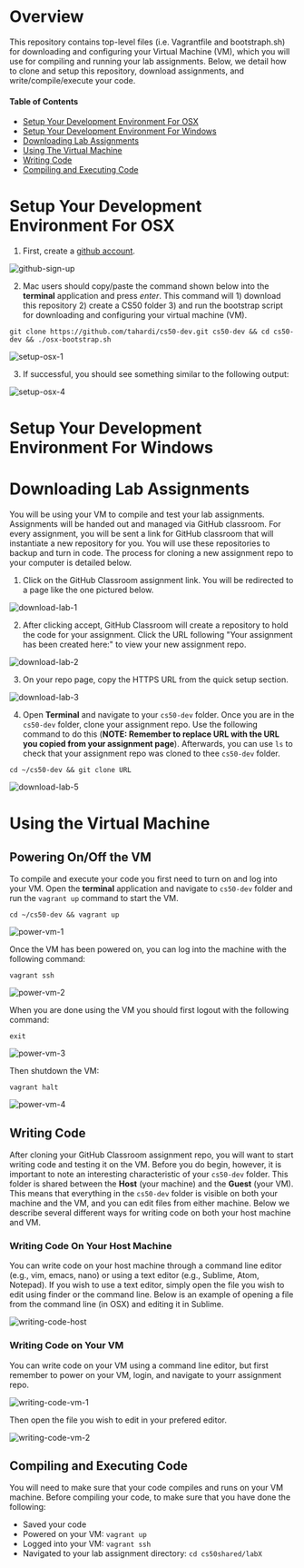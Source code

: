 # Overview
This repository contains top-level files (i.e. Vagrantfile and bootstraph.sh) for downloading and configuring your Virtual Machine (VM), which you will use for compiling and running your lab assignments. Below, we detail how to clone and setup this repository, download assignments, and write/compile/execute your code. 

#### Table of Contents

- [Setup Your Development Environment For OSX](#setup-your-development-environment-for-osx)
- [Setup Your Development Environment For Windows](#setup-your-development-environment-for-windows)
- [Downloading Lab Assignments](#downloading-lab-assignments)
- [Using The Virtual Machine](#using-the-virtual-machine)
- [Writing Code](#writing-code)
- [Compiling and Executing Code](#compiling-and-executing-code)

# Setup Your Development Environment For OSX

1. First, create a [github account](https://github.com).

<img src="./media/github-sign-up.png" alt="github-sign-up"
	title="Github Sign Up"/>

2. Mac users should copy/paste the command shown below into the **terminal** application and press *enter*. This command will 1) download this repository 2) create a CS50 folder 3) and run the bootstrap script for downloading and configuring your virtual machine (VM).

```
git clone https://github.com/tahardi/cs50-dev.git cs50-dev && cd cs50-dev && ./osx-bootstrap.sh
```

<img src="./media/setup-osx-2.png" alt="setup-osx-1"
	title="Setup OSX"/>

3. If successful, you should see something similar to the following output:

<img src="./media/setup-osx-4.png" alt="setup-osx-4"
	title="Setup OSX"/>
	
# Setup Your Development Environment For Windows

# Downloading Lab Assignments
You will be using your VM to compile and test your lab assignments. Assignments will be handed out and managed via GitHub classroom. For every assignment, you will be sent a link for GitHub classroom that will instantiate a new repository for you. You will use these repositories to backup and turn in code. The process for cloning a new assignment repo to your computer is detailed below.

1. Click on the GitHub Classroom assignment link. You will be redirected to a page like the one pictured below.

<img src="./media/download-lab-1.png" alt="download-lab-1"
	title="Download Lab"/>

2. After clicking accept, GitHub Classroom will create a repository to hold the code for your assignment. Click the URL following "Your assignment has been created here:" to view your new assignment repo. 

<img src="./media/download-lab-2.png" alt="download-lab-2"
	title="Download Lab"/>

3. On your repo page, copy the HTTPS URL from the quick setup section.

<img src="./media/download-lab-3.png" alt="download-lab-3"
	title="Download Lab"/>

4. Open **Terminal** and navigate to your `cs50-dev` folder. Once you are in the `cs50-dev` folder, clone your assignment repo. Use the following command to do this (**NOTE: Remember to replace URL with the URL you copied from your assignment page**). Afterwards, you can use `ls` to check that your assignment repo was cloned to thee `cs50-dev` folder.

```
cd ~/cs50-dev && git clone URL
```

<img src="./media/download-lab-5.png" alt="download-lab-5"
	title="Download Lab"/>

# Using the Virtual Machine
## Powering On/Off the VM
To compile and execute your code you first need to turn on and log into your VM. Open the **terminal** application and navigate to `cs50-dev` folder and run the `vagrant up` command to start the VM.

```
cd ~/cs50-dev && vagrant up
```

<img src="./media/power-vm-1.png" alt="power-vm-1"
	title="Power VM"/>

Once the VM has been powered on, you can log into the machine with the following command:

```
vagrant ssh
```

<img src="./media/power-vm-2.png" alt="power-vm-2"
	title="Power VM"/>

When you are done using the VM you should first logout with the following command:

```
exit
```

<img src="./media/power-vm-3.png" alt="power-vm-3"
	title="Power VM"/>

Then shutdown the VM:

```
vagrant halt
```

<img src="./media/power-vm-4.png" alt="power-vm-4"
	title="Power VM"/>

## Writing Code
After cloning your GitHub Classroom assignment repo, you will want to start writing code and testing it on the VM. Before you do begin, however, it is important to note an interesting characteristic of your `cs50-dev` folder. This folder is shared between the **Host** (your machine) and the **Guest** (your VM). This means that everything in the `cs50-dev` folder is visible on both your machine and the VM, and you can edit files from either machine. Below we describe several different ways for writing code on both your host machine and VM.

### Writing Code On Your Host Machine
You can write code on your host machine through a command line editor (e.g., vim, emacs, nano) or using a text editor (e.g., Sublime, Atom, Notepad). If you wish to use a text editor, simply open the file you wish to edit using finder or the command line. Below is an example of opening a file from the command line (in OSX) and editing it in Sublime.

<img src="./media/writing-code-host-text-editor.png" alt="writing-code-host"
	title="Writing Code Host"/>

### Writing Code on Your VM
You can write code on your VM using a command line editor, but first remember to power on your VM, login, and navigate to yourr assignment repo.

<img src="./media/writing-code-vm-1.png" alt="writing-code-vm-1"
	title="Writing Code VM"/>
	
Then open the file you wish to edit in your prefered editor.

<img src="./media/writing-code-vm-2.png" alt="writing-code-vm-2"
	title="Writing Code VM"/>

## Compiling and Executing Code
You will need to make sure that your code compiles and runs on your VM machine. Before compiling your code, to make sure that you have done the following:

- Saved your code
- Powered on your VM: `vagrant up`
- Logged into your VM: `vagrant ssh`
- Navigated to your lab assignment directory: `cd cs50shared/labX`